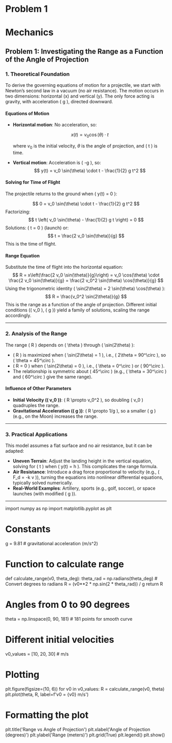 # Problem 1
# Mechanics

## Problem 1: Investigating the Range as a Function of the Angle of Projection

### 1. Theoretical Foundation

To derive the governing equations of motion for a projectile, we start with Newton’s second law in a vacuum (no air resistance). The motion occurs in two dimensions: horizontal (x) and vertical (y). The only force acting is gravity, with acceleration \( g \), directed downward.

#### Equations of Motion
- **Horizontal motion**: No acceleration, so:

  $$
  x(t) = v_0 \cos(\theta) \cdot t
  $$

  where $v_0$ is the initial velocity, $\theta$ is the angle of projection, and \( t \) is time.
- **Vertical motion**: Acceleration is \( -g \), so:
  $$
  y(t) = v_0 \sin(\theta) \cdot t - \frac{1}{2} g t^2
  $$

#### Solving for Time of Flight
The projectile returns to the ground when \( y(t) = 0 \):

$$
0 = v_0 \sin(\theta) \cdot t - \frac{1}{2} g t^2
$$
Factorizing:
$$
t \left( v_0 \sin(\theta) - \frac{1}{2} g t \right) = 0
$$
Solutions: \( t = 0 \) (launch) or:
$$
t = \frac{2 v_0 \sin(\theta)}{g}
$$
This is the time of flight.

#### Range Equation
Substitute the time of flight into the horizontal equation:
$$
R = x\left(\frac{2 v_0 \sin(\theta)}{g}\right) = v_0 \cos(\theta) \cdot \frac{2 v_0 \sin(\theta)}{g} = \frac{2 v_0^2 \sin(\theta) \cos(\theta)}{g}
$$
Using the trigonometric identity \( \sin(2\theta) = 2 \sin(\theta) \cos(\theta) \):
$$
R = \frac{v_0^2 \sin(2\theta)}{g}
$$
This is the range as a function of the angle of projection. Different initial conditions (\( v_0 \), \( g \)) yield a family of solutions, scaling the range accordingly.

---

### 2. Analysis of the Range

The range \( R \) depends on \( \theta \) through \( \sin(2\theta) \):
- \( R \) is maximized when \( \sin(2\theta) = 1 \), i.e., \( 2\theta = 90^\circ \), so \( \theta = 45^\circ \).
- \( R = 0 \) when \( \sin(2\theta) = 0 \), i.e., \( \theta = 0^\circ \) or \( 90^\circ \).
- The relationship is symmetric about \( 45^\circ \) (e.g., \( \theta = 30^\circ \) and \( 60^\circ \) give the same range).

#### Influence of Other Parameters
- **Initial Velocity (\( v_0 \))**: \( R \propto v_0^2 \), so doubling \( v_0 \) quadruples the range.
- **Gravitational Acceleration (\( g \))**: \( R \propto 1/g \), so a smaller \( g \) (e.g., on the Moon) increases the range.

---

### 3. Practical Applications

This model assumes a flat surface and no air resistance, but it can be adapted:
- **Uneven Terrain**: Adjust the landing height in the vertical equation, solving for \( t \) when \( y(t) = h \). This complicates the range formula.
- **Air Resistance**: Introduce a drag force proportional to velocity (e.g., \( F_d = -k v \)), turning the equations into nonlinear differential equations, typically solved numerically.
- **Real-World Examples**: Artillery, sports (e.g., golf, soccer), or space launches (with modified \( g \)).

---

import numpy as np
import matplotlib.pyplot as plt

# Constants

g = 9.81  # gravitational acceleration (m/s^2)

# Function to calculate range
def calculate_range(v0, theta_deg):
    theta_rad = np.radians(theta_deg)  # Convert degrees to radians
    R = (v0**2 * np.sin(2 * theta_rad)) / g
    return R

# Angles from 0 to 90 degrees
theta = np.linspace(0, 90, 181)  # 181 points for smooth curve

# Different initial velocities
v0_values = [10, 20, 30]  # m/s

# Plotting
plt.figure(figsize=(10, 6))
for v0 in v0_values:
    R = calculate_range(v0, theta)
    plt.plot(theta, R, label=f'v0 = {v0} m/s')

# Formatting the plot
plt.title('Range vs Angle of Projection')
plt.xlabel('Angle of Projection (degrees)')
plt.ylabel('Range (meters)')
plt.grid(True)
plt.legend()
plt.show()
